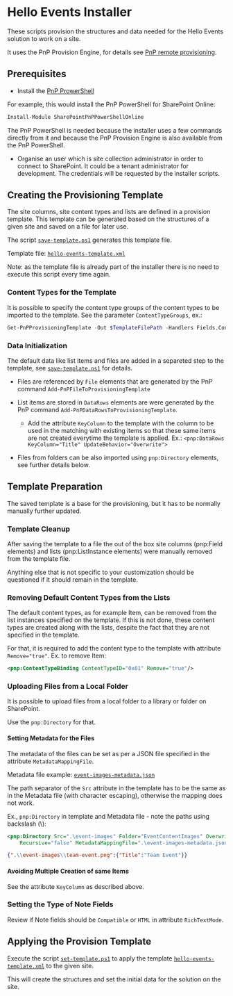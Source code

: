 # Hello Events Installer

These scripts provision the structures and data needed for the Hello Events solution to work on a site.

It uses the PnP Provision Engine, for details see [PnP remote provisioning](https://docs.microsoft.com/en-us/sharepoint/dev/solution-guidance/pnp-remote-provisioning).

## Prerequisites

* Install the [PnP ProwerShell](https://docs.microsoft.com/en-us/powershell/sharepoint/sharepoint-pnp/sharepoint-pnp-cmdlets?view=sharepoint-ps#installation)

For example, this would install the PnP PowerShell for SharePoint Online:

```PowerShell
Install-Module SharePointPnPPowerShellOnline
```

The PnP PowerShell is needed because the installer uses a few commands directly from it and because the PnP Provision Engine is also available from the PnP PowerShell.

* Organise an user which is site collection administrator in order to connect to SharePoint. It could be a tenant administrator for development. The credentials will be requested by the installer scripts.

## Creating the Provisioning Template

The site columns, site content types and lists are defined in a provision template. This template can be generated based on the structures of a given site and saved on a file for later use.

The script [`save-template.ps1`](./save-template.ps1) generates this template file.

Template file: [`hello-events-template.xml`](./hello-events-template.xml)

Note: as the template file is already part of the installer there is no need to execute this script every time again.

### Content Types for the Template

It is possible to specify the content type groups of the content types to be imported to the template. See the parameter `ContentTypeGroups`, ex.:

```PowerShell
Get-PnPProvisioningTemplate -Out $TemplateFilePath -Handlers Fields,ContentTypes,Lists -ContentTypeGroups "_Hello Events"
```

### Data Initialization

The default data like list items and files are added in a separeted step to the template, see [`save-template.ps1`](./save-template.ps1) for details.

* Files are referenced by `File` elements that are generated by the PnP command `Add-PnPFileToProvisioningTemplate`

* List items are stored in `DataRows` elements are were generated by the PnP command `Add-PnPDataRowsToProvisioningTemplate`.
  * Add the attribute `KeyColumn` to the template with the column to be used in the matching with existing items so that these same items are not created everytime the template is applied. Ex.: `<pnp:DataRows KeyColumn="Title" UpdateBehavior="Overwrite">`

* Files from folders can be also imported using `pnp:Directory` elements, see further details below.

## Template Preparation

The saved template is a base for the provisioning, but it has to be normally manually further updated.

### Template Cleanup

After saving the template to a file the out of the box site columns (pnp:Field elements) and lists (pnp:ListInstance elements) were manually removed from the template file.

Anything else that is not specific to your customization should be questioned if it should remain in the template.

### Removing Default Content Types from the Lists

The default content types, as for example Item, can be removed from the list instances specified on the template. If this is not done, these content types are created along with the lists, despite the fact that they are not specified in the template.

For that, it is required to add the content type to the template with attribute `Remove="true"`. Ex. to remove Item:

```Xml
<pnp:ContentTypeBinding ContentTypeID="0x01" Remove="true"/>
```

### Uploading Files from a Local Folder

It is possible to upload files from a local folder to a library or folder on SharePoint.

Use the `pnp:Directory` for that.

#### Setting Metadata for the Files

The metadata of the files can be set as per a JSON file specified in the attribute `MetadataMappingFile`.

Metadata file example: [`event-images-metadata.json`](./event-images-metadata.json)

The path separator of the `Src` attribute in the template has to be the same as in the Metadata file (with character escaping), otherwise the mapping does not work. 

Ex., `pnp:Directory` in template and Metadata file - note the paths using backslash (\\):

```Xml
<pnp:Directory Src=".\event-images" Folder="EventContentImages" Overwrite="true"
    Recursive="false" MetadataMappingFile=".\event-images-metadata.json" />
```

```JSON
{".\\event-images\\team-event.png":{"Title":"Team Event"}}
```

#### Avoiding Multiple Creation of same Items

See the attribute `KeyColumn` as described above.

### Setting the Type of Note Fields

Review if Note fields should be `Compatible` or `HTML` in attribute `RichTextMode`.

## Applying the Provision Template

Execute the script [`set-template.ps1`](./set-template.ps1) to apply the template [`hello-events-template.xml`](./hello-events-template.xml) to the given site.

This will create the structures and set the initial data for the solution on the site.
